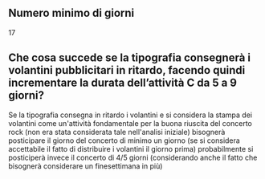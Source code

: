 ## Numero minimo di giorni
17

## Che cosa succede se la tipografia consegnerà i volantini pubblicitari in ritardo, facendo quindi incrementare la durata dell’attività C da 5 a 9 giorni?
Se la tipografia consegna in ritardo i volantini e si considera la stampa dei volantini come un'attività fondamentale per la buona riuscita del concerto rock (non era stata considerata tale nell'analisi iniziale) bisognerà posticipare il giorno del concerto di minimo un giorno (se si considera accettabile il fatto di distribuire i volantini il giorno prima) probabilmente si posticiperà invece il concerto di 4/5 giorni (considerando anche il fatto che bisognerà considerare un finesettimana in più)